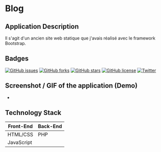 # Blog

## Application Description
Il s'agit d'un ancien site web statique que j'avais réalisé avec le framework Bootstrap.

## Badges
[![GitHub issues](https://img.shields.io/github/issues/dimitri-donatien/Blog)](https://github.com/dimitri-donatien/Blog/issues)
[![GitHub forks](https://img.shields.io/github/forks/dimitri-donatien/Blog)](https://github.com/dimitri-donatien/Blog/network)
[![GitHub stars](https://img.shields.io/github/stars/dimitri-donatien/Blog)](https://github.com/dimitri-donatien/Blog/stargazers)
[![GitHub license](https://img.shields.io/github/license/dimitri-donatien/Blog)](https://github.com/dimitri-donatien/Blog)
[![Twitter](https://img.shields.io/twitter/url?style=social&url=https%3A%2F%2Ftwitter.com%2FDimitriDonatien)](https://twitter.com/intent/tweet?text=Wow:&url=https%3A%2F%2Fgithub.com%2Fdimitri-donatien%2FBlog%2F)

## Screenshot / GIF of the application (Demo)
-

## Technology Stack
| Front-End  | Back-End |
|------------|----------|
| HTML/CSS   | PHP      |
| JavaScript |          |

